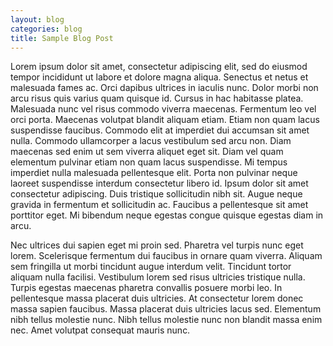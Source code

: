 ```yaml
---
layout: blog
categories: blog
title: Sample Blog Post
---
```

Lorem ipsum dolor sit amet, consectetur adipiscing elit, sed do eiusmod tempor incididunt ut labore et dolore magna aliqua. Senectus et netus et malesuada fames ac. Orci dapibus ultrices in iaculis nunc. Dolor morbi non arcu risus quis varius quam quisque id. Cursus in hac habitasse platea. Malesuada nunc vel risus commodo viverra maecenas. Fermentum leo vel orci porta. Maecenas volutpat blandit aliquam etiam. Etiam non quam lacus suspendisse faucibus. Commodo elit at imperdiet dui accumsan sit amet nulla. Commodo ullamcorper a lacus vestibulum sed arcu non. Diam maecenas sed enim ut sem viverra aliquet eget sit. Diam vel quam elementum pulvinar etiam non quam lacus suspendisse. Mi tempus imperdiet nulla malesuada pellentesque elit. Porta non pulvinar neque laoreet suspendisse interdum consectetur libero id. Ipsum dolor sit amet consectetur adipiscing. Duis tristique sollicitudin nibh sit. Augue neque gravida in fermentum et sollicitudin ac. Faucibus a pellentesque sit amet porttitor eget. Mi bibendum neque egestas congue quisque egestas diam in arcu.

Nec ultrices dui sapien eget mi proin sed. Pharetra vel turpis nunc eget lorem. Scelerisque fermentum dui faucibus in ornare quam viverra. Aliquam sem fringilla ut morbi tincidunt augue interdum velit. Tincidunt tortor aliquam nulla facilisi. Vestibulum lorem sed risus ultricies tristique nulla. Turpis egestas maecenas pharetra convallis posuere morbi leo. In pellentesque massa placerat duis ultricies. At consectetur lorem donec massa sapien faucibus. Massa placerat duis ultricies lacus sed. Elementum nibh tellus molestie nunc. Nibh tellus molestie nunc non blandit massa enim nec. Amet volutpat consequat mauris nunc.